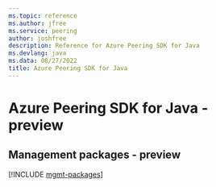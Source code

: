 ```yaml
---
ms.topic: reference
ms.author: jfree
ms.service: peering
author: joshfree
description: Reference for Azure Peering SDK for Java
ms.devlang: java
ms.data: 08/27/2022
title: Azure Peering SDK for Java
---
```

# Azure Peering SDK for Java - preview

## Management packages - preview
[!INCLUDE [mgmt-packages](peering-mgmt-index.md)]
